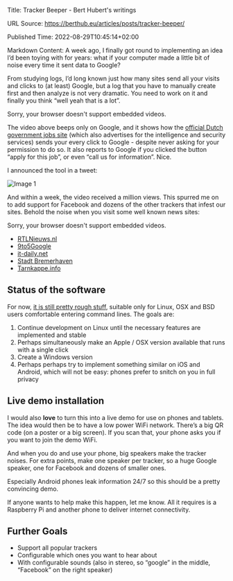 Title: Tracker Beeper - Bert Hubert's writings

URL Source: https://berthub.eu/articles/posts/tracker-beeper/

Published Time: 2022-08-29T10:45:14+02:00

Markdown Content:
A week ago, I finally got round to implementing an idea I’d been toying with for years: what if your computer made a little bit of noise every time it sent data to Google?

From studying logs, I’d long known just how many sites send all your visits and clicks to (at least) Google, but a log that you have to manually create first and then analyze is not very dramatic. You need to work on it and finally you think “well yeah that is a lot”.

 Sorry, your browser doesn't support embedded videos.

The video above beeps only on Google, and it shows how the [official Dutch government jobs site](https://werkenvoornederland.nl/) (which also advertises for the intelligence and security services) sends your every click to Google - despite never asking for your permission to do so. It also reports to Google if you clicked the button “apply for this job”, or even “call us for information”. Nice.

I announced the tool in a tweet:

![Image 1](https://berthub.eu/articles/beeper-tweet.png)

And within a week, the video received a million views. This spurred me on to add support for Facebook and dozens of the other trackers that infest our sites. Behold the noise when you visit some well known news sites:

 Sorry, your browser doesn't support embedded videos.

*   [RTLNieuws.nl](https://www.rtlnieuws.nl/tech/artikel/5329774/google-tracking-klikker-googerteller-bert-hubert-privacy-online)
*   [9to5Google](https://9to5google.com/2022/08/22/app-beeps-send-data-google/)
*   [it-daily.net](https://www.it-daily.net/shortnews/google-teller-browser-plugin-macht-ein-geraeusch-wenn-google-daten-erhaelt)
*   [Stadt Bremerhaven](https://stadt-bremerhaven.de/googerteller-app-piept-jedes-mal-wenn-der-rechner-daten-an-google-uebertraegt/)
*   [Tarnkappe.info](https://tarnkappe.info/artikel/datenschutz/googerteller-dem-datenkraken-auf-der-spur-254630.html)

Status of the software
----------------------

For now, [it is still pretty rough stuff](https://github.com/berthubert/googerteller), suitable only for Linux, OSX and BSD users comfortable entering command lines. The goals are:

1.  Continue development on Linux until the necessary features are implemented and stable
2.  Perhaps simultaneously make an Apple / OSX version available that runs with a single click
3.  Create a Windows version
4.  Perhaps perhaps try to implement something similar on iOS and Android, which will not be easy: phones prefer to snitch on you in full privacy

Live demo installation
----------------------

I would also **love** to turn this into a live demo for use on phones and tablets. The idea would then be to have a low power WiFi network. There’s a big QR code (on a poster or a big screen). If you scan that, your phone asks you if you want to join the demo WiFi.

And when you do and use your phone, big speakers make the tracker noises. For extra points, make one speaker per tracker, so a huge Google speaker, one for Facebook and dozens of smaller ones.

Especially Android phones leak information 24/7 so this should be a pretty convincing demo.

If anyone wants to help make this happen, let me know. All it requires is a Raspberry Pi and another phone to deliver internet connectivity.

Further Goals
-------------

*   Support all popular trackers
*   Configurable which ones you want to hear about
*   With configurable sounds (also in stereo, so “google” in the middle, “Facebook” on the right speaker)
